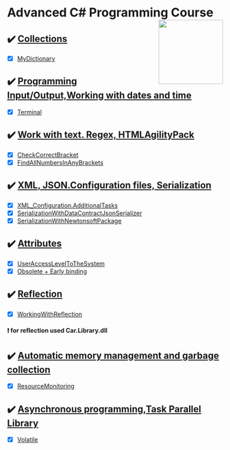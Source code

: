 # Advanced C# Programming Course  <img src="https://www.onlinebooksreview.com/uploads/blog_images/2018/01/27_c-sharp-logo-filled.png" align="right" width="150px" height="150px" /> 

## :heavy_check_mark: [Collections](https://github.com/suren-vanyan/ADVANCED_OOP/tree/master/OOP.Advanced.Collection)
- [x] [MyDictionary](https://github.com/suren-vanyan/ADVANCED_OOP/tree/master/OOP.Advanced.Collection/OOP.Advanced.Collection.MyDictionary)
## :heavy_check_mark: [Programming Input/Output,Working with dates and time](https://github.com/suren-vanyan/ADVANCED_OOP/tree/master/OOP.Advance.System.IO/Terminal) 
- [x] [Terminal](https://github.com/suren-vanyan/ADVANCED_OOP/tree/master/OOP.Advance.System.IO/Terminal/Terminal) 
## :heavy_check_mark: [Work with text. Regex, HTMLAgilityPack](https://github.com/suren-vanyan/ADVANCED_OOP/tree/master/OOP.Advance.Regex) 
- [x] [CheckCorrectBracket](https://github.com/suren-vanyan/ADVANCED_OOP/blob/master/OOP.Advance.Regex/Regex.CheckCorrectBracket/OOP.Advance.Regex.CheckCorrectBracket/Program.cs) 
- [x]  [FindAllNumbersInAnyBrackets	](https://github.com/suren-vanyan/ADVANCED_OOP/blob/master/OOP.Advance.Regex/Regex.FindAllNumbersInAnyBrackets/Regex.FindAllNumbersInAnyBrackets/Program.cs) 
## :heavy_check_mark: [XML, JSON.Configuration files, Serialization](https://github.com/suren-vanyan/ADVANCED_OOP/tree/master/OOP.Advance.XML/XML_Configuration.AdditionalTasks) 
- [x]  [XML_Configuration.AdditionalTasks	](https://github.com/suren-vanyan/ADVANCED_OOP/blob/master/OOP.Advance.XML/XML_Configuration.AdditionalTasks/XML_Configuration.AdditionalTasks/Program.cs)
- [x]  [SerializationWithDataContractJsonSerializer](https://github.com/suren-vanyan/ADVANCED_OOP/tree/master/OOP.Advance.Serialization/SerializationWithDataContractJsonSerializer/JSONSerialization)
- [x]  [SerializationWithNewtonsoftPackage](https://github.com/suren-vanyan/ADVANCED_OOP/tree/master/OOP.Advance.Serialization/SerializationWithNewtonsoftPackage/SerializationWithNewtonsoftPackage)
## :heavy_check_mark: [Attributes](https://github.com/suren-vanyan/ADVANCED_OOP/tree/master/OOP.Advance.Attributes) 
- [x]  [UserAccessLevelToTheSystem](https://github.com/suren-vanyan/ADVANCED_OOP/blob/master/OOP.Advance.Attributes/UserAccessLevelToTheSystem/UserAccessLevelToTheSystem/Program.cs)
- [x]  [Obsolete + Early binding](https://github.com/suren-vanyan/ADVANCED_OOP/tree/master/OOP.Advance.Attributes/Obsolete/Obsolete)
## :heavy_check_mark: [Reflection](https://github.com/suren-vanyan/ADVANCED_OOP/tree/master/OOP.Advance.Reflection/WorkingWithReflection) 
- [x]  [WorkingWithReflection](https://github.com/suren-vanyan/ADVANCED_OOP/blob/master/OOP.Advance.Reflection/WorkingWithReflection/WorkingWithReflection/Program.cs)
#### :exclamation: for reflection used Car.Library.dll
## :heavy_check_mark: [Automatic memory management and garbage collection](https://github.com/suren-vanyan/ADVANCED_OOP/tree/master/OOP.Advance.GC/ResourceMonitoring) 
- [x]  [ResourceMonitoring](https://github.com/suren-vanyan/ADVANCED_OOP/blob/master/OOP.Advance.GC/ResourceMonitoring/ResourceMonitoring/Program.cs)

## :heavy_check_mark: [Asynchronous programming,Task Parallel Library](https://github.com/suren-vanyan/ADVANCED_OOP/tree/master/OOP.Advance.ThreadSynchronization/VolatileExample) 
- [x]  [Volatile](https://github.com/suren-vanyan/ADVANCED_OOP/blob/master/OOP.Advance.ThreadSynchronization/VolatileExample/VolatileExample/Program.cs)
